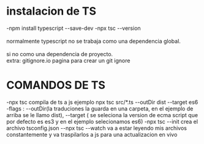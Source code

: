# instalacion de TS
-npm install typescript --save-dev
-npx tsc --version   
<br>normalmente typescript no se trabaja como una dependencia global.<br>  
si no como una dependencia de proyecto.<br>
extra: gitignore.io pagina para crear un git ignore

# COMANDOS DE TS
-npx tsc <ARCHIVO> compila de ts a js 
ejemplo npx tsc src/*.ts --outDir dist --target es6
-flags : --outDir(la traduciones la guarda en una carpeta, en el ejemplo de arriba se le llamo dist), --target ( se seleciona la version de ecma script que por defecto es es3 y en el ejemplo selecionamos es6)
-npx tsc --init crea el archivo tsconfig.json
--npx tsc --watch va a estar leyendo mis archivos constantemente y va traspilarlos a js para una actualizacion en vivo
